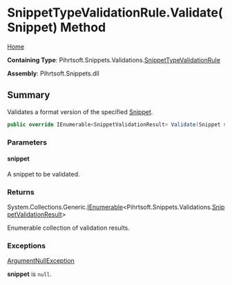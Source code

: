 <a name="_top"></a>

# SnippetTypeValidationRule\.Validate\(Snippet\) Method

[Home](../../../../../README.md#_top)

**Containing Type**: Pihrtsoft\.Snippets\.Validations\.[SnippetTypeValidationRule](../README.md#_top)

**Assembly**: Pihrtsoft\.Snippets\.dll

## Summary

Validates a format version of the specified [Snippet](../../../Snippet/README.md#_top)\.

```csharp
public override IEnumerable<SnippetValidationResult> Validate(Snippet snippet)
```

### Parameters

#### snippet

A snippet to be validated\.

### Returns

System\.Collections\.Generic\.[IEnumerable](https://docs.microsoft.com/en-us/dotnet/api/system.collections.generic.ienumerable-1)\<Pihrtsoft\.Snippets\.Validations\.[SnippetValidationResult](../../SnippetValidationResult/README.md#_top)>

Enumerable collection of validation results\.

### Exceptions

[ArgumentNullException](https://docs.microsoft.com/en-us/dotnet/api/system.argumentnullexception)

**snippet** is `null`\.

